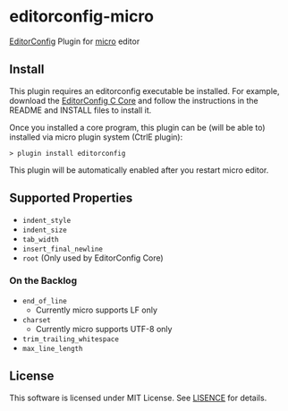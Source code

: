 editorconfig-micro
==================

[EditorConfig][] Plugin for [micro][] editor


Install
-------

This plugin requires an editorconfig executable be installed.
For example, download the [EditorConfig C Core][] and follow the instructions in
the README and INSTALL files to install it.

Once you installed a core program, this plugin can be (will be able to)
installed via micro plugin system (CtrlE plugin):

    > plugin install editorconfig


This plugin will be automatically enabled after you restart micro editor.


Supported Properties
--------------------

* `indent_style`
* `indent_size`
* `tab_width`
* `insert_final_newline`
* `root` (Only used by EditorConfig Core)

### On the Backlog

* `end_of_line`
  * Currently micro supports LF only
* `charset`
  * Currently micro supports UTF-8 only
* `trim_trailing_whitespace`
* `max_line_length`



License
-------

This software is licensed under MIT License.
See [LISENCE](LISENCE) for details.



[micro]: https://micro-editor.github.io
[EditorConfig]: http://editorconfig.org
[EditorConfig C Core]: https://github.com/editorconfig/editorconfig-core-c
